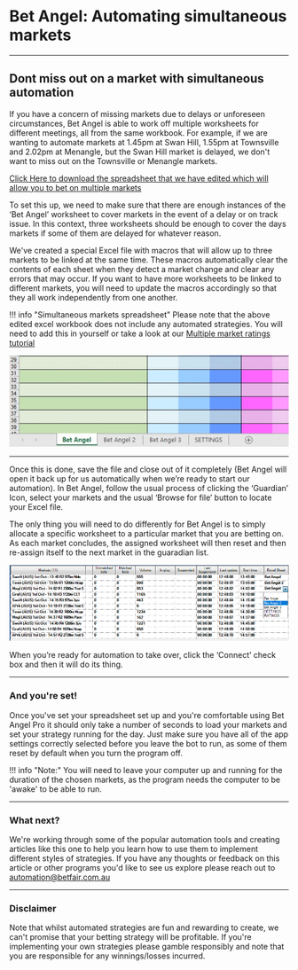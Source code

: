 # Bet Angel: Automating simultaneous markets

---
## Dont miss out on a market with simultaneous automation

If you have a concern of missing markets due to delays or unforeseen circumstances, Bet Angel is able to work off multiple worksheets for different meetings, all from the same workbook. 
For example, if we are wanting to automate markets at 1.45pm at Swan Hill, 1.55pm at Townsville and 2.02pm at Menangle, but the Swan Hill market is delayed, we don't want to miss out on the Townsville or Menangle markets. 

[Click Here to download the spreadsheet that we have edited which will allow you to bet on multiple markets](./assets/BetAngel_SimultaneousMarkets.xls)

To set this up, we need to make sure that there are enough instances of the ‘Bet Angel’ worksheet to cover markets in the event of a delay or on track issue. In this context, three worksheets should be enough to cover the days markets if some of them are delayed for whatever reason. 

We've created a special Excel file with macros that will allow up to three markets to be linked at the same time. These macros automatically clear the contents of each sheet when they detect a market change and clear any errors that may occur. If you want to have more worksheets to be linked to different markets, you will need to update the macros accordingly so that they all work independently from one another. 

!!! info "Simultaneous markets spreadsheet"
    Please note that the above edited excel workbook does not include any automated strategies. You will need to add this in yourself or take a look at our [Multiple market ratings tutorial](/thirdPartyTools/BetAngelMultipleMarketRatings/)


![Automating simultaneous markets](./img/BetAngelSimultaneousMarketsExcel1.jpg)
 
---

Once this is done, save the file and close out of it completely (Bet Angel will open it back up for us automatically when we’re ready to start our automation). 
In Bet Angel, follow the usual process of clicking the ‘Guardian’ Icon, select your markets and the usual ‘Browse for file’ button to locate your Excel file. 

The only thing you will need to do differently for Bet Angel is to simply allocate a specific worksheet to a particular market that you are betting on. As each market concludes, the assigned worksheet will then reset and then re-assign itself to the next market in the guaradian list. 

![Automating simultaneous markets](./img/BetAngelMultipleMarkets.png)

When you’re ready for automation to take over, click the ‘Connect’ check box and then it will do its thing.


---
### And you're set!

Once you've set your spreadsheet set up and you're comfortable using Bet Angel Pro it should only take a number of seconds to load your markets and set your strategy running for the day. Just make sure you have all of the app settings correctly selected before you leave the bot to run, as some of them reset by default when you turn the program off.

!!! info "Note:" 
    You will need to leave your computer up and running for the duration of the chosen markets, as the program needs the computer to be 'awake' to be able to run.
    
---
### What next? 

We're working through some of the popular automation tools and creating articles like this one to help you learn how to use them to implement different styles of strategies. If you have any thoughts or feedback on this article or other programs you'd like to see us explore please reach out to automation@betfair.com.au

---
### Disclaimer

Note that whilst automated strategies are fun and rewarding to create, we can't promise that your betting strategy will be profitable. If you're implementing your own strategies please gamble responsibly and note that you are responsible for any winnings/losses incurred.